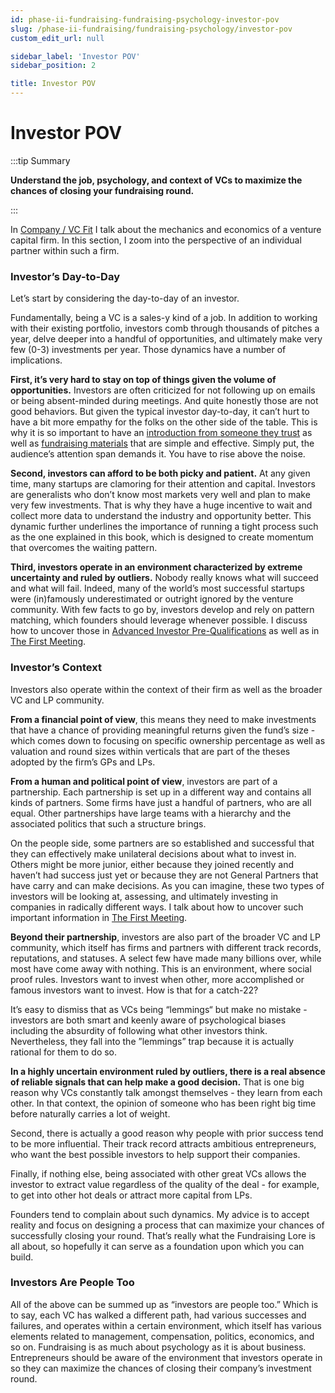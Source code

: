 ```yaml
---
id: phase-ii-fundraising-fundraising-psychology-investor-pov
slug: /phase-ii-fundraising/fundraising-psychology/investor-pov
custom_edit_url: null

sidebar_label: 'Investor POV'
sidebar_position: 2

title: Investor POV
---
```


# Investor POV

:::tip Summary

**Understand the job, psychology, and context of VCs to maximize the chances of closing your fundraising round.**

:::

In [Company / VC Fit](/deciding-to-fundraise/company-vc-fit) I talk about the mechanics and economics of a venture capital firm. In this section, I zoom into the perspective of an individual partner within such a firm. 

### Investor’s Day-to-Day

Let’s start by considering the day-to-day of an investor.

Fundamentally, being a VC is a sales-y kind of a job. In addition to working with their existing portfolio, investors comb through thousands of pitches a year, delve deeper into a handful of opportunities, and ultimately make very few (0-3) investments per year. Those dynamics have a number of implications.

**First, it’s very hard to stay on top of things given the volume of opportunities.** Investors are often criticized for not following up on emails or being absent-minded during meetings. And quite honestly those are not good behaviors. But given the typical investor day-to-day, it can’t hurt to have a bit more empathy for the folks on the other side of the table. This is why it is so important to have an [introduction from someone they trust](/phase-i-preparation/network-with-vc-backed-entrepreneurs#introductions) as well as [fundraising materials](/phase-i-preparation/draft-effective-fundraising-materials) that are simple and effective. Simply put, the audience’s attention span demands it. You have to rise above the noise.

**Second, investors can afford to be both picky and patient.** At any given time, many startups are clamoring for their attention and capital. Investors are generalists who don’t know most markets very well and plan to make very few investments. That is why they have a huge incentive to wait and collect more data to understand the industry and opportunity better. This dynamic further underlines the importance of running a tight process such as the one explained in this book, which is designed to create momentum that overcomes the waiting pattern.

**Third, investors operate in an environment characterized by extreme uncertainty and ruled by outliers.** Nobody really knows what will succeed and what will fail. Indeed, many of the world’s most successful startups were (in)famously underestimated or outright ignored by the venture community. With few facts to go by, investors develop and rely on pattern matching, which founders should leverage whenever possible. I discuss how to uncover those in [Advanced Investor Pre-Qualifications](/phase-i-preparation/build-pre-qualified-investor-list/advanced-investor-pre-qualifications) as well as in [The First Meeting](/phase-ii-fundraising/soon-but-not-yet/the-first-meeting).

### Investor’s Context

Investors also operate within the context of their firm as well as the broader VC and LP community.

**From a financial point of view**, this means they need to make investments that have a chance of providing meaningful returns given the fund’s size - which comes down to focusing on specific ownership percentage as well as valuation and round sizes within verticals that are part of the theses adopted by the firm’s GPs and LPs.

**From a human and political point of view**, investors are part of a partnership. Each partnership is set up in a different way and contains all kinds of partners. Some firms have just a handful of partners, who are all equal. Other partnerships have large teams with a hierarchy and the associated politics that such a structure brings.

On the people side, some partners are so established and successful that they can effectively make unilateral decisions about what to invest in. Others might be more junior, either because they joined recently and haven’t had success just yet or because they are not General Partners that have carry and can make decisions. As you can imagine, these two types of investors will be looking at, assessing, and ultimately investing in companies in radically different ways. I talk about how to uncover such important information in [The First Meeting](/phase-ii-fundraising/soon-but-not-yet/the-first-meeting#make-the-meeting-two-sided).

**Beyond their partnership**, investors are also part of the broader VC and LP community, which itself has firms and partners with different track records, reputations, and statuses. A select few have made many billions over, while most have come away with nothing. This is an environment, where social proof rules. Investors want to invest when other, more accomplished or famous investors want to invest. How is that for a catch-22?

It’s easy to dismiss that as VCs being “lemmings“ but make no mistake - investors are both smart and keenly aware of psychological biases including the absurdity of following what other investors think. Nevertheless, they fall into the ”lemmings” trap because it is actually rational for them to do so.

**In a highly uncertain environment ruled by outliers, there is a real absence of reliable signals that can help make a good decision.** That is one big reason why VCs constantly talk amongst themselves - they learn from each other. In that context, the opinion of someone who has been right big time before naturally carries a lot of weight.

Second, there is actually a good reason why people with prior success tend to be more influential. Their track record attracts ambitious entrepreneurs, who want the best possible investors to help support their companies.

Finally, if nothing else, being associated with other great VCs allows the investor to extract value regardless of the quality of the deal - for example, to get into other hot deals or attract more capital from LPs.

Founders tend to complain about such dynamics. My advice is to accept reality and focus on designing a process that can maximize your chances of successfully closing your round. That’s really what the Fundraising Lore is all about, so hopefully it can serve as a foundation upon which you can build.

### Investors Are People Too

All of the above can be summed up as “investors are people too.” Which is to say, each VC has walked a different path, had various successes and failures, and operates within a certain environment, which itself has various elements related to management, compensation, politics, economics, and so on. Fundraising is as much about psychology as it is about business. Entrepreneurs should be aware of the environment that investors operate in so they can maximize the chances of closing their company’s investment round.